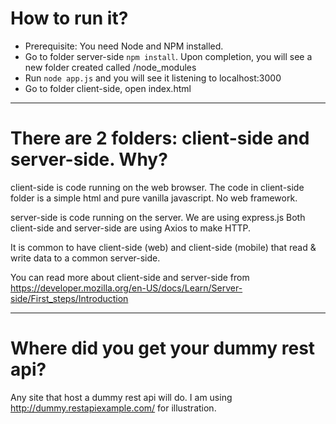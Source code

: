 # How to run it?
- Prerequisite: You need Node and NPM installed.
- Go to folder server-side `npm install`. Upon completion, you will see a new folder created called /node_modules
- Run `node app.js` and you will see it listening to localhost:3000
- Go to folder client-side, open index.html

---

# There are 2 folders: client-side and server-side. Why?
client-side is code running on the web browser. The code in client-side folder is a simple html and pure vanilla javascript. No web framework.

server-side is code running on the server. We are using express.js
Both client-side and server-side are using Axios to make HTTP.

It is common to have client-side (web) and client-side (mobile) that read & write data to a common server-side.

You can read more about client-side and server-side from https://developer.mozilla.org/en-US/docs/Learn/Server-side/First_steps/Introduction

---

# Where did you get your dummy rest api?
Any site that host a dummy rest api will do. I am using http://dummy.restapiexample.com/ for illustration.
